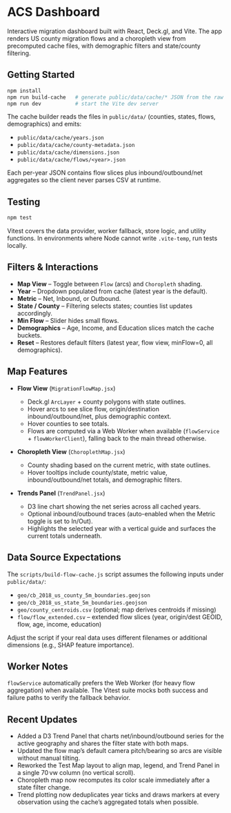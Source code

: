 # ACS Dashboard

Interactive migration dashboard built with React, Deck.gl, and Vite. The app renders US county migration flows and a choropleth view from precomputed cache files, with demographic filters and state/county filtering.

## Getting Started

```bash
npm install
npm run build-cache   # generate public/data/cache/* JSON from the raw CSV/GeoJSON assets
npm run dev           # start the Vite dev server
```

The cache builder reads the files in `public/data/` (counties, states, flows, demographics) and emits:

- `public/data/cache/years.json`
- `public/data/cache/county-metadata.json`
- `public/data/cache/dimensions.json`
- `public/data/cache/flows/<year>.json`

Each per-year JSON contains flow slices plus inbound/outbound/net aggregates so the client never parses CSV at runtime.

## Testing

```bash
npm test
```

Vitest covers the data provider, worker fallback, store logic, and utility functions. In environments where Node cannot write `.vite-temp`, run tests locally.

## Filters & Interactions

- **Map View** – Toggle between `Flow` (arcs) and `Choropleth` shading.
- **Year** – Dropdown populated from cache (latest year is the default).
- **Metric** – Net, Inbound, or Outbound.
- **State / County** – Filtering selects states; counties list updates accordingly.
- **Min Flow** – Slider hides small flows.
- **Demographics** – Age, Income, and Education slices match the cache buckets.
- **Reset** – Restores default filters (latest year, flow view, minFlow=0, all demographics).

## Map Features

- **Flow View** (`MigrationFlowMap.jsx`)
  - Deck.gl `ArcLayer` + county polygons with state outlines.
  - Hover arcs to see slice flow, origin/destination inbound/outbound/net, plus demographic context.
  - Hover counties to see totals.
  - Flows are computed via a Web Worker when available (`flowService` + `flowWorkerClient`), falling back to the main thread otherwise.

- **Choropleth View** (`ChoroplethMap.jsx`)
  - County shading based on the current metric, with state outlines.
  - Hover tooltips include county/state, metric value, inbound/outbound/net totals, and demographic filters.

- **Trends Panel** (`TrendPanel.jsx`)
  - D3 line chart showing the net series across all cached years.
  - Optional inbound/outbound traces (auto-enabled when the Metric toggle is set to In/Out).
  - Highlights the selected year with a vertical guide and surfaces the current totals underneath.

## Data Source Expectations

The `scripts/build-flow-cache.js` script assumes the following inputs under `public/data/`:

- `geo/cb_2018_us_county_5m_boundaries.geojson`
- `geo/cb_2018_us_state_5m_boundaries.geojson`
- `geo/county_centroids.csv` (optional; map derives centroids if missing)
- `flow/flow_extended.csv` – extended flow slices (year, origin/dest GEOID, flow, age, income, education)

Adjust the script if your real data uses different filenames or additional dimensions (e.g., SHAP feature importance).

## Worker Notes

`flowService` automatically prefers the Web Worker (for heavy flow aggregation) when available. The Vitest suite mocks both success and failure paths to verify the fallback behavior.

## Recent Updates

- Added a D3 Trend Panel that charts net/inbound/outbound series for the active geography and shares the filter state with both maps.
- Updated the flow map’s default camera pitch/bearing so arcs are visible without manual tilting.
- Reworked the Test Map layout to align map, legend, and Trend Panel in a single 70 vw column (no vertical scroll).
- Choropleth map now recomputes its color scale immediately after a state filter change.
- Trend plotting now deduplicates year ticks and draws markers at every observation using the cache’s aggregated totals when possible.
